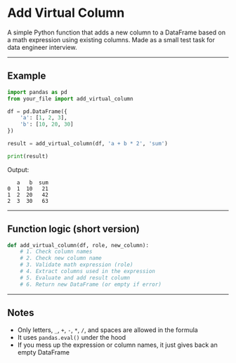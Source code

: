 # Add Virtual Column 

A simple Python function that adds a new column to a DataFrame based on a math expression using existing columns.
Made as a small test task for data engineer interview.

---

## Example

```python
import pandas as pd
from your_file import add_virtual_column

df = pd.DataFrame({
    'a': [1, 2, 3],
    'b': [10, 20, 30]
})

result = add_virtual_column(df, 'a + b * 2', 'sum')

print(result)
```

Output:

```
   a   b  sum
0  1  10   21
1  2  20   42
2  3  30   63
```

---

##  Function logic (short version)

```python
def add_virtual_column(df, role, new_column):
    # 1. Check column names
    # 2. Check new column name
    # 3. Validate math expression (role)
    # 4. Extract columns used in the expression
    # 5. Evaluate and add result column
    # 6. Return new DataFrame (or empty if error)
```

---

##  Notes

* Only letters, `_`, `+`, `-`, `*`, `/`, and spaces are allowed in the formula
* It uses `pandas.eval()` under the hood
* If you mess up the expression or column names, it just gives back an empty DataFrame
